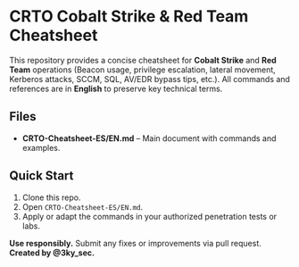 # CRTO Cobalt Strike & Red Team Cheatsheet

This repository provides a concise cheatsheet for **Cobalt Strike** and **Red Team** operations (Beacon usage, privilege escalation, lateral movement, Kerberos attacks, SCCM, SQL, AV/EDR bypass tips, etc.). All commands and references are in **English** to preserve key technical terms.

## Files
- **CRTO-Cheatsheet-ES/EN.md** – Main document with commands and examples.

## Quick Start
1. Clone this repo.
2. Open `CRTO-Cheatsheet-ES/EN.md`.
3. Apply or adapt the commands in your authorized penetration tests or labs.

**Use responsibly.** Submit any fixes or improvements via pull request.
**Created by @3ky_sec.**  
